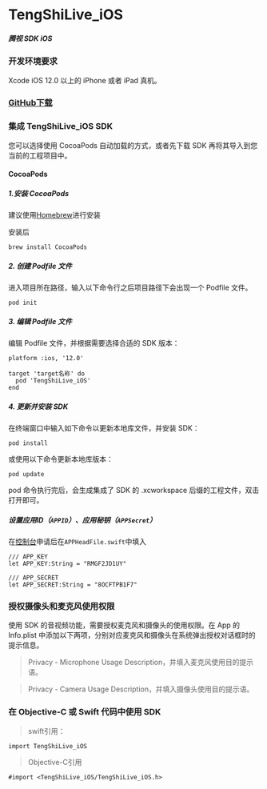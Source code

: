 # TengShiLive_iOS
##### 腾视 SDK iOS

### 开发环境要求
Xcode
iOS 12.0 以上的 iPhone 或者 iPad 真机。

### [GitHub下载](https://github.com/TengShiSource/TengShiLive_iOS.git)

### 集成 TengShiLive_iOS SDK
您可以选择使用 CocoaPods 自动加载的方式，或者先下载 SDK 再将其导入到您当前的工程项目中。

#### CocoaPods

##### 1.安装 CocoaPods

建议使用[Homebrew](https://brew.sh/index_zh-cn)进行安装

安装后
```
brew install CocoaPods
```

##### 2. 创建 Podfile 文件
进入项目所在路径，输入以下命令行之后项目路径下会出现一个 Podfile 文件。
```
pod init
```

##### 3. 编辑 Podfile 文件
编辑 Podfile 文件，并根据需要选择合适的 SDK 版本：
```
platform :ios, '12.0'

target 'target名称' do
  pod 'TengShiLive_iOS'
end
```
##### 4. 更新并安装 SDK
在终端窗口中输入如下命令以更新本地库文件，并安装 SDK：
```
pod install
```
或使用以下命令更新本地库版本：
```
pod update
```
pod 命令执行完后，会生成集成了 SDK 的 .xcworkspace 后缀的工程文件，双击打开即可。

##### 设置应用ID（`APPID`）、应用秘钥（`APPSecret`）
在[控制台](http://tengshilive.com/#/application)申请后在`APPHeadFile.swift`中填入

```
/// APP_KEY
let APP_KEY:String = "RMGF2JD1UY"

/// APP_SECRET
let APP_SECRET:String = "8OCFTPB1F7"
```

### 授权摄像头和麦克风使用权限
使用 SDK 的音视频功能，需要授权麦克风和摄像头的使用权限。在 App 的 Info.plist 中添加以下两项，分别对应麦克风和摄像头在系统弹出授权对话框时的提示信息。

>Privacy - Microphone Usage Description，并填入麦克风使用目的提示语。

>Privacy - Camera Usage Description，并填入摄像头使用目的提示语。

### 在 Objective-C 或 Swift 代码中使用 SDK
>swift引用：
```
import TengShiLive_iOS
```

>Objective-C引用
```
#import <TengShiLive_iOS/TengShiLive_iOS.h>
```
